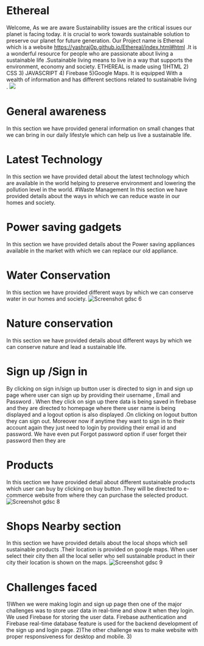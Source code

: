 # Ethereal
Welcome,
As we are aware Sustainability issues are the critical issues our planet is facing today. it is crucial to work towards sustainable solution to preserve our planet for future generation. Our Project name is  Ethereal which is a website https://yashraj0p.github.io/Ethereal/index.html#html .It is a wonderful resource for people who are passionate about living a sustainable life .Sustainable living means to live in a way that supports the environment, economy and society.
ETHEREAL is made using 
1)HTML
2) CSS
3) JAVASCRIPT 
4) Firebase 
5)Google Maps.
 It is equipped With a wealth of information and has different sections related to sustainable living .
![](https://user-images.githubusercontent.com/127089397/229849677-4af06543-4a7a-47c2-bdbb-d760eccee037.png)

# General awareness
In this section we have provided general information on small changes that we can bring in our daily lifestyle which can help us live a sustainable life.
# Latest Technology 
In this section we have provided detail about the latest technology which are available in the world helping to preserve environment and lowering the pollution level in the world.
#Waste Management 
In this section we have provided details about the ways in which we can reduce waste in our homes and society.
# Power saving gadgets 
In this section we have provided details about the Power saving appliances available in the market with which we can replace our old appliance.
# Water Conservation 
In this section we have provided different ways by which we can conserve water in our homes and society.
![Screenshot gdsc 6](https://user-images.githubusercontent.com/127089397/229853513-9937089e-abcf-4c90-b848-d352cdb86f6d.png)
# Nature conservation
In this section we have provided details about different ways by which we can conserve nature and lead  a sustainable life.
# Sign up /Sign in 
By clicking on sign in/sign up button user is directed to sign in and sign up page where user can sign up by providing their username , Email and Password . When they click on sign up there data is being saved in firebase and they are directed to homepage where there user name is being displayed and a logout option is also displayed .On clicking on logout button they can sign out. Moreover now if anytime they want to sign in to their account again they just need to login by providing their email id and password. We have even put Forgot password option if user forget their password then they are 
# Products
In this section we have provided detail about different sustainable products which user can buy by clicking on buy button .They will be directed to e-commerce website from where they can purchase the selected product.
![Screenshot gdsc 8](https://user-images.githubusercontent.com/127089397/229853388-9d2577fd-14a6-4108-bea0-64a538c87f40.png)
# Shops Nearby section
In this section we have provided details about the local shops which sell sustainable products .Their location is provided on google maps. When user select their city then all the local seller who sell sustainable product in their city their location is shown on the maps. 
![Screenshot gdsc 9](https://user-images.githubusercontent.com/127089397/229853443-973f4d6f-6cc9-4366-9548-33d1532d1bf7.png)
# Challenges faced
1)When we were making login and sign up page then one of the major challenges was to store user data in real-time and show it when they login. We used Firebase for storing the user data. Firebase authentication and Firebase real-time database feature is used for the backend development of the sign up and login page.
2)The other challenge was to make website with proper responsiveness for desktop and mobile.
3)



